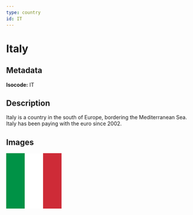 ```yaml
---
type: country
id: IT
---
```


# Italy

## Metadata

**Isocode:** IT

## Description

Italy is a country in the south of Europe, bordering the Mediterranean Sea. Italy has been paying with the euro since 2002.

## Images

<img src="Countries/Italy/it.png" height="150" alt="Italy">